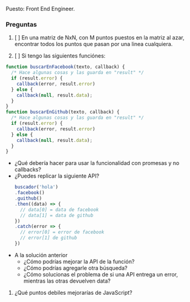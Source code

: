 Puesto: Front End Engineer.

### Preguntas
1. [ ] En una matriz de NxN, con M puntos puestos en la matriz al azar, encontrar todos los puntos que pasan por una linea cualquiera.

1. [ ] Si tengo las siguientes funciónes:
```javascript
function buscarEnFacebook(texto, callback) {
  /* Hace algunas cosas y las guarda en "result" */
  if (result.error) {
    callback(error, result.error)
  } else {
    callback(null, result.data);
  }
}
function buscarEnGithub(texto, callback) {
  /* Hace algunas cosas y las guarda en "result" */
  if (result.error) {
    callback(error, result.error)
  } else {
    callback(null, result.data);
  }
}
```

  - ¿Qué debería hacer para usar la funcionalidad con promesas y no callbacks?
  - ¿Puedes replicar la siguiente API?
    ```javascript
    buscador('hola')
    .facebook()
    .guithub()
    .then((data) => {
      // data[0] = data de facebook
      // data[1] = data de github
    })
    .catch(error => {
      // error[0] = error de facebook
      // error[1] de github
    })
    ```
  - A la solución anterior
    - ¿Cómo podrías mejorar la API de la función?
    - ¿Cómo podrías agregarle otra búsqueda?
    - ¿Cómo solucionas el problema de si una API entrega un error, mientras las otras devuelven data?

1. ¿Qué puntos debiles mejorarías de JavaScript?
